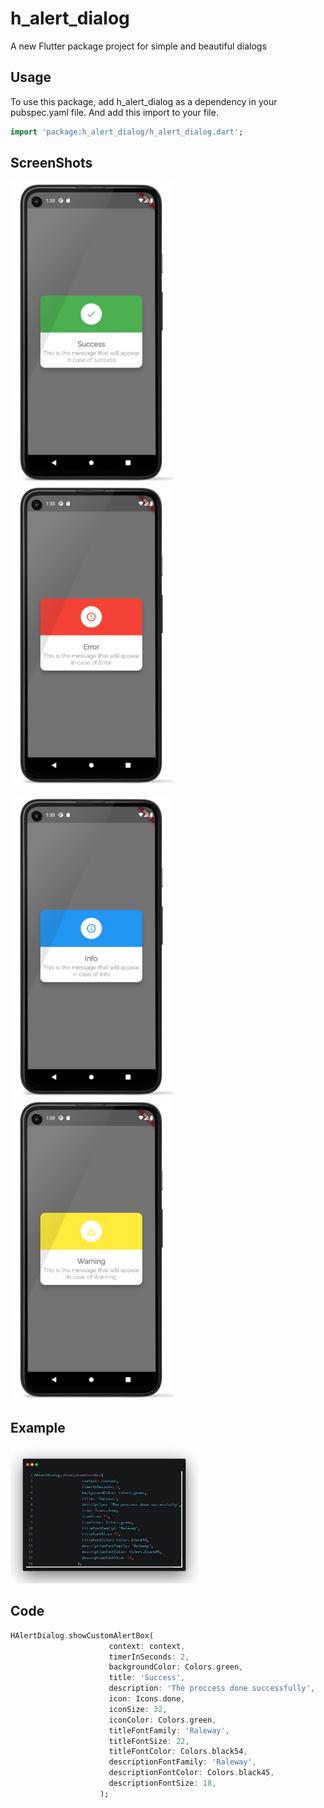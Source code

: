 
# h_alert_dialog

A new Flutter package project for simple and beautiful dialogs

## Usage

To use this package, add h_alert_dialog as a dependency in your pubspec.yaml file.
And add this import to your file.

```dart
import 'package:h_alert_dialog/h_alert_dialog.dart';
```

## ScreenShots
<p>
    <img src="https://github.com/hassan-thabet/H_alert_dialog/raw/main/screenshots/success.png" width="260" title="">
    <img src="https://github.com/hassan-thabet/H_alert_dialog/raw/main/screenshots/error.png" width="260" title="">
</p>
<p>
    <img src="https://github.com/hassan-thabet/H_alert_dialog/raw/main/screenshots/info.png" width="260" title="">
    <img src="https://github.com/hassan-thabet/H_alert_dialog/raw/main/screenshots/warning.png" width="260" title="">
</p>

## Example

<p>
    <img src="https://github.com/hassan-thabet/H_alert_dialog/raw/main/screenshots/example.jpg" width="300" title="">
</p>

## Code
```dart
HAlertDialog.showCustomAlertBox(
                      context: context,
                      timerInSeconds: 2,
                      backgroundColor: Colors.green,
                      title: 'Success',
                      description: 'The proccess done successfully',
                      icon: Icons.done,
                      iconSize: 32,
                      iconColor: Colors.green,
                      titleFontFamily: 'Raleway',
                      titleFontSize: 22,
                      titleFontColor: Colors.black54,
                      descriptionFontFamily: 'Raleway',
                      descriptionFontColor: Colors.black45,
                      descriptionFontSize: 18,
                    );
```


